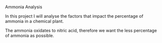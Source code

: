 Ammonia Analysis

In this project I will analyse the factors that impact the percentage of ammonia in a chemical plant.

The ammonia oxidates to nitric acid, therefore we want the less percentage of ammonia as possible.
